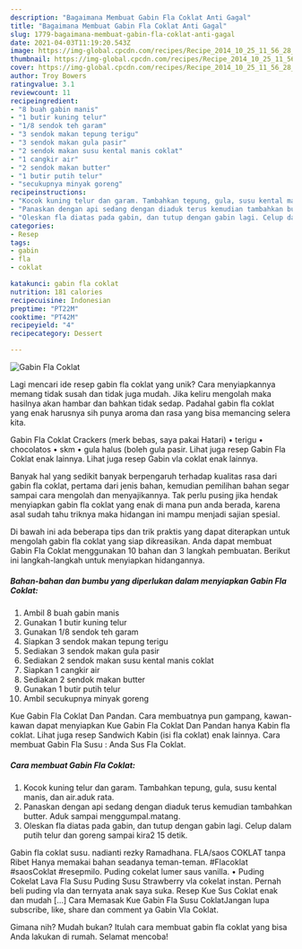 ```yaml
---
description: "Bagaimana Membuat Gabin Fla Coklat Anti Gagal"
title: "Bagaimana Membuat Gabin Fla Coklat Anti Gagal"
slug: 1779-bagaimana-membuat-gabin-fla-coklat-anti-gagal
date: 2021-04-03T11:19:20.543Z
image: https://img-global.cpcdn.com/recipes/Recipe_2014_10_25_11_56_28_753_f19facf2536f29d56224/680x482cq70/gabin-fla-coklat-foto-resep-utama.jpg
thumbnail: https://img-global.cpcdn.com/recipes/Recipe_2014_10_25_11_56_28_753_f19facf2536f29d56224/680x482cq70/gabin-fla-coklat-foto-resep-utama.jpg
cover: https://img-global.cpcdn.com/recipes/Recipe_2014_10_25_11_56_28_753_f19facf2536f29d56224/680x482cq70/gabin-fla-coklat-foto-resep-utama.jpg
author: Troy Bowers
ratingvalue: 3.1
reviewcount: 11
recipeingredient:
- "8 buah gabin manis"
- "1 butir kuning telur"
- "1/8 sendok teh garam"
- "3 sendok makan tepung terigu"
- "3 sendok makan gula pasir"
- "2 sendok makan susu kental manis coklat"
- "1 cangkir air"
- "2 sendok makan butter"
- "1 butir putih telur"
- "secukupnya minyak goreng"
recipeinstructions:
- "Kocok kuning telur dan garam. Tambahkan tepung, gula, susu kental manis, dan air.aduk rata."
- "Panaskan dengan api sedang dengan diaduk terus kemudian tambahkan butter. Aduk sampai menggumpal.matang."
- "Oleskan fla diatas pada gabin, dan tutup dengan gabin lagi. Celup dalam putih telur dan goreng sampai kira2 15 detik."
categories:
- Resep
tags:
- gabin
- fla
- coklat

katakunci: gabin fla coklat 
nutrition: 181 calories
recipecuisine: Indonesian
preptime: "PT22M"
cooktime: "PT42M"
recipeyield: "4"
recipecategory: Dessert

---
```



![Gabin Fla Coklat](https://img-global.cpcdn.com/recipes/Recipe_2014_10_25_11_56_28_753_f19facf2536f29d56224/680x482cq70/gabin-fla-coklat-foto-resep-utama.jpg)

Lagi mencari ide resep gabin fla coklat yang unik? Cara menyiapkannya memang tidak susah dan tidak juga mudah. Jika keliru mengolah maka hasilnya akan hambar dan bahkan tidak sedap. Padahal gabin fla coklat yang enak harusnya sih punya aroma dan rasa yang bisa memancing selera kita.

Gabin Fla Coklat Crackers (merk bebas, saya pakai Hatari) • terigu • chocolatos • skm • gula halus (boleh gula pasir. Lihat juga resep Gabin Fla Coklat enak lainnya. Lihat juga resep Gabin vla coklat enak lainnya.

Banyak hal yang sedikit banyak berpengaruh terhadap kualitas rasa dari gabin fla coklat, pertama dari jenis bahan, kemudian pemilihan bahan segar sampai cara mengolah dan menyajikannya. Tak perlu pusing jika hendak menyiapkan gabin fla coklat yang enak di mana pun anda berada, karena asal sudah tahu triknya maka hidangan ini mampu menjadi sajian spesial.


Di bawah ini ada beberapa tips dan trik praktis yang dapat diterapkan untuk mengolah gabin fla coklat yang siap dikreasikan. Anda dapat membuat Gabin Fla Coklat menggunakan 10 bahan dan 3 langkah pembuatan. Berikut ini langkah-langkah untuk menyiapkan hidangannya.

<!--inarticleads1-->

##### Bahan-bahan dan bumbu yang diperlukan dalam menyiapkan Gabin Fla Coklat:

1. Ambil 8 buah gabin manis
1. Gunakan 1 butir kuning telur
1. Gunakan 1/8 sendok teh garam
1. Siapkan 3 sendok makan tepung terigu
1. Sediakan 3 sendok makan gula pasir
1. Sediakan 2 sendok makan susu kental manis coklat
1. Siapkan 1 cangkir air
1. Sediakan 2 sendok makan butter
1. Gunakan 1 butir putih telur
1. Ambil secukupnya minyak goreng


Kue Gabin Fla Coklat Dan Pandan. Cara membuatnya pun gampang, kawan-kawan dapat menyiapkan Kue Gabin Fla Coklat Dan Pandan hanya Kabin fla coklat. Lihat juga resep Sandwich Kabin (isi fla coklat) enak lainnya. Cara membuat Gabin Fla Susu : Anda Sus Fla Coklat. 

<!--inarticleads2-->

##### Cara membuat Gabin Fla Coklat:

1. Kocok kuning telur dan garam. Tambahkan tepung, gula, susu kental manis, dan air.aduk rata.
1. Panaskan dengan api sedang dengan diaduk terus kemudian tambahkan butter. Aduk sampai menggumpal.matang.
1. Oleskan fla diatas pada gabin, dan tutup dengan gabin lagi. Celup dalam putih telur dan goreng sampai kira2 15 detik.


Gabin fla coklat susu. nadianti rezky Ramadhana. FLA/saos COKLAT tanpa Ribet Hanya memakai bahan seadanya teman-teman. #Flacoklat #saosCoklat #resepmilo. Puding cokelat lumer saus vanilla. • Puding Cokelat Lava Fla Susu Puding Susu Strawberry vla cokelat instan. Pernah beli puding vla dan ternyata anak saya suka. Resep Kue Sus Coklat enak dan mudah […] Cara Memasak Kue Gabin Fla Susu CoklatJangan lupa subscribe, like, share dan comment ya Gabin Vla Coklat. 

Gimana nih? Mudah bukan? Itulah cara membuat gabin fla coklat yang bisa Anda lakukan di rumah. Selamat mencoba!

